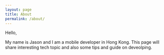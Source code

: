 ```yaml
---
layout: page
title: About
permalink: /about/
---
```


Hello,

My name is Jason and I am a mobile developer in Hong Kong.
This page will share interesting tech topic and also some tips and guide on deveolping.
